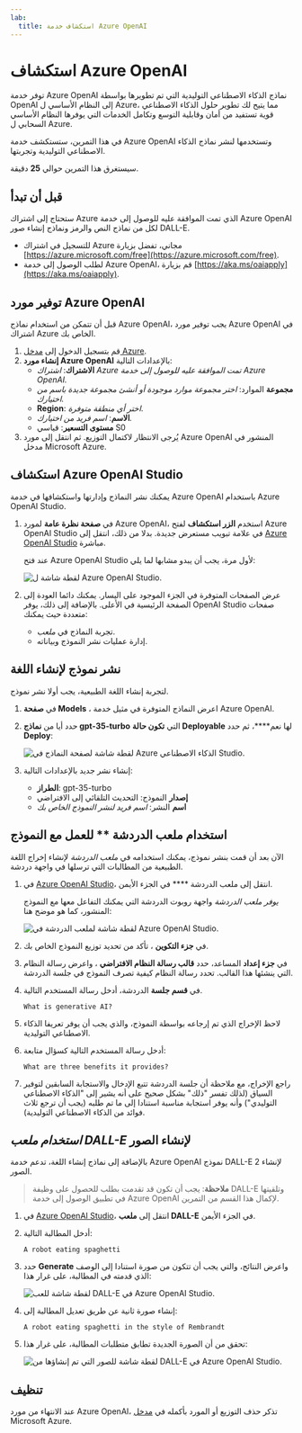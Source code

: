 ```yaml
---
lab:
  title: استكشاف خدمة Azure OpenAI
---
```


# استكشاف Azure OpenAI

توفر خدمة Azure OpenAI نماذج الذكاء الاصطناعي التوليدية التي تم تطويرها بواسطة OpenAI إلى النظام الأساسي ل Azure، مما يتيح لك تطوير حلول الذكاء الاصطناعي قوية تستفيد من أمان وقابلية التوسع وتكامل الخدمات التي يوفرها النظام الأساسي السحابي ل Azure.

في هذا التمرين، ستستكشف خدمة Azure OpenAI وتستخدمها لنشر نماذج الذكاء الاصطناعي التوليدية وتجربتها.

سيستغرق هذا التمرين حوالي **25** دقيقة.

## قبل أن تبدأ

ستحتاج إلى اشتراك Azure الذي تمت الموافقة عليه للوصول إلى خدمة Azure OpenAI لكل من نماذج النص والرمز ونماذج إنشاء صور DALL-E.

- للتسجيل في اشتراك Azure مجاني، تفضل بزيارة [https://azure.microsoft.com/free](https://azure.microsoft.com/free).
- لطلب الوصول إلى خدمة Azure OpenAI، قم بزيارة [https://aka.ms/oaiapply](https://aka.ms/oaiapply).

## توفير مورد Azure OpenAI

قبل أن تتمكن من استخدام نماذج Azure OpenAI، يجب توفير مورد Azure OpenAI في اشتراك Azure الخاص بك.

1. قم بتسجيل الدخول إلى [مدخل Azure](https://portal.azure.com).
2. **إنشاء مورد Azure OpenAI** بالإعدادات التالية:
    - **الاشتراك**: *اشتراك Azure تمت الموافقة عليه للوصول إلى خدمة Azure OpenAI.*
    - **مجموعة** الموارد: *اختر مجموعة موارد موجودة أو أنشئ مجموعة جديدة باسم من اختيارك.*
    - **Region**: *اختر أي منطقة متوفرة*.
    - **الاسم**: *اسم فريد من اختيارك.*
    - **مستوى التسعير**: قياسي S0
3. يُرجى الانتظار لاكتمال التوزيع. ثم انتقل إلى مورد Azure OpenAI المنشور في مدخل Microsoft Azure.

## استكشاف Azure OpenAI Studio

يمكنك نشر النماذج وإدارتها واستكشافها في خدمة Azure OpenAI باستخدام Azure OpenAI Studio.

1. في **صفحة نظرة عامة** لمورد Azure OpenAI، استخدم **الزر استكشاف** لفتح Azure OpenAI Studio في علامة تبويب مستعرض جديدة. بدلا من ذلك، انتقل إلى [Azure OpenAI Studio](https://oai.azure.com/) مباشرة.

    عند فتح Azure OpenAI Studio لأول مرة، يجب أن يبدو مشابها لما يلي:

    ![لقطة شاشة ل Azure OpenAI Studio.](./media/generative-ai/ai-studio.png)

1. عرض الصفحات المتوفرة في الجزء الموجود على اليسار. يمكنك دائما العودة إلى الصفحة الرئيسية في الأعلى. بالإضافة إلى ذلك، يوفر OpenAI Studio صفحات متعددة حيث يمكنك:
    - تجربة النماذج في *ملعب*.
    - إدارة عمليات نشر النموذج وبياناته.

## نشر نموذج لإنشاء اللغة

لتجربة إنشاء اللغة الطبيعية، يجب أولا نشر نموذج.

1. في **صفحة Models** ، اعرض النماذج المتوفرة في مثيل خدمة Azure OpenAI.
1. حدد أيا من **نماذج gpt-35-turbo** التي **تكون حالة Deployable** لها نعم****، ثم حدد **Deploy**:

    ![لقطة شاشة لصفحة النماذج في Azure الذكاء الاصطناعي Studio.](./media/generative-ai/deploy-model.png)

1. إنشاء نشر جديد بالإعدادات التالية:
    - **الطراز**: gpt-35-turbo
    - **إصدار** النموذج: التحديث التلقائي إلى الافتراضي
    - **اسم** النشر: *اسم فريد لنشر النموذج الخاص بك*

## استخدام ملعب الدردشة ** للعمل مع النموذج

الآن بعد أن قمت بنشر نموذج، يمكنك استخدامه في *ملعب الدردشة* لإنشاء إخراج اللغة الطبيعية من المطالبات التي ترسلها في واجهة دردشة.

1. في [Azure OpenAI Studio](https://oai.azure.com/)، انتقل إلى ملعب الدردشة **** في الجزء الأيمن.

    *يوفر ملعب الدردشة* واجهة روبوت الدردشة التي يمكنك التفاعل معها مع النموذج المنشور، كما هو موضح هنا:

    ![لقطة شاشة لملعب الدردشة في Azure OpenAI Studio.](./media/generative-ai/chat-playground.png)

1. في **جزء التكوين** ، تأكد من تحديد توزيع النموذج الخاص بك.
1. في **جزء إعداد** المساعد، حدد **قالب رسالة النظام الافتراضي** ، واعرض رسالة النظام التي ينشئها هذا القالب. تحدد رسالة النظام كيفية تصرف النموذج في جلسة الدردشة.
1. في **قسم جلسة** الدردشة، أدخل رسالة المستخدم التالية.

    ```
   What is generative AI?
    ```

1. لاحظ الإخراج الذي تم إرجاعه بواسطة النموذج، والذي يجب أن يوفر تعريفا الذكاء الاصطناعي التوليدية.
1. أدخل رسالة المستخدم التالية كسؤال متابعة:

    ```
   What are three benefits it provides?
    ```

1. راجع الإخراج، مع ملاحظة أن جلسة الدردشة تتبع الإدخال والاستجابة السابقين لتوفير السياق (لذلك تفسر "ذلك" بشكل صحيح على أنه يشير إلى "الذكاء الاصطناعي التوليدي") وأنه يوفر استجابة مناسبة استنادا إلى ما تم طلبه (يجب أن ترجع ثلاث فوائد من الذكاء الاصطناعي التوليدية).

## *استخدام ملعب DALL-E* لإنشاء الصور

بالإضافة إلى نماذج إنشاء اللغة، تدعم خدمة Azure OpenAI نموذج DALL-E 2 لإنشاء الصور.

> **ملاحظة**: يجب أن تكون قد تقدمت بطلب للحصول على وظيفة DALL-E وتلقيتها في تطبيق الوصول إلى خدمة Azure OpenAI لإكمال هذا القسم من التمرين.

1. في [Azure OpenAI Studio](https://oai.azure.com/)، انتقل إلى **ملعب DALL-E** في الجزء الأيمن.
1. أدخل المطالبة التالية:

    ```
    A robot eating spaghetti
    ```

1. حدد **Generate** واعرض النتائج، والتي يجب أن تتكون من صورة استنادا إلى الوصف الذي قدمته في المطالبة، على غرار هذا:

    ![لقطة شاشة للعب DALL-E في Azure OpenAI Studio.](./media/generative-ai/dall-e-playground.png)

1. إنشاء صورة ثانية عن طريق تعديل المطالبة إلى:

    ```
    A robot eating spaghetti in the style of Rembrandt
    ```
1. تحقق من أن الصورة الجديدة تطابق متطلبات المطالبة، على غرار هذا:

    ![لقطة شاشة للصور التي تم إنشاؤها من DALL-E في Azure OpenAI Studio.](./media/generative-ai/dall-e-results.png)

## تنظيف

عند الانتهاء من مورد Azure OpenAI، تذكر حذف التوزيع أو المورد بأكمله في [مدخل](https://portal.azure.com/?azure-portal=true) Microsoft Azure.
